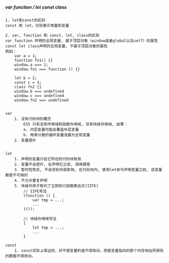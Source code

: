 #####  var function    /    let const class
    
    1. let和const的区别
    const 和 let，分别表示常量和变量
    
    2. var, function 和 const, let, class的区别
    var function 声明的全局变量, 属于顶层对象（window或者global以及self）的属性
    const let class声明的全局变量, 不属于顶层对象的属性
    例如：
        var a = 1;
        function fn1() {}
        window.a === 1;
        window.fn1 === function () {}
        
        let b = 2;
        const c = 3;
        class fn2 {}
        window.b === undefined
        window.c === undefined
        window.fn2 === undefined
    
    
    var 
        1. 没有代码块的概念
            ES5 只有全局作用域和函数作用域, 没有块级作用域, 结果：
            a. 内层变量可能会覆盖外层变量
            b. 用来计数的循环变量泄露为全局变量
        2. 变量提升
        
    
    let 
        1. 声明的变量只在它所在的代码块有效
        2. 变量不会提升, 在声明它之前, 调用报错
        3. 暂时性死区, 不会受到外部影响, 在代码块内, 使用let命令声明变量之前, 该变量都是不可用的
        4. 不允许重复声明
        5. 块级作用于取代了立即执行函数表达式(IIFE)
            // IIFE写法
            (function () {
                var tmp = ...;
                ...
            }());
            
            // 块级作用域写法
            {
                let tmp = ...;
                ...
            }
        
    const
        1. const实际上保证的，并不是变量的值不得改动，而是变量指向的那个内存地址所保存的数据不得改动。


